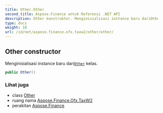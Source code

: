 ```yaml
---
title: Other.Other
second_title: Aspose.Finance untuk Referensi .NET API
description: Other konstruktor. Menginisialisasi instance baru dariOther kelas.
type: docs
weight: 10
url: /id/net/aspose.finance.ofx.taxw2/other/other/
---
```

## Other constructor

Menginisialisasi instance baru dari[`Other`](../) kelas.

```csharp
public Other()
```

### Lihat juga

* class [Other](../)
* ruang nama [Aspose.Finance.Ofx.TaxW2](../../other/)
* perakitan [Aspose.Finance](../../../)


